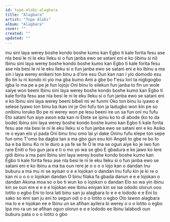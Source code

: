 ```yaml
---
id: tope-alabi-alagbara
title: "Alagbara"
artist: "Tope Alabi"
album: "Alagbara"
cover: ""
created: ""
updated: ""
---
```


inu sini laya werey boshe kondo boshe kumo kan
Egbo ti kale forita fesu ase nla besi le ni le eku
Ileku si o fun janba ewo se satani eni e ko (ibinu si ni)
Ibinu sini laya werey boshe kondo boshe kumo kan
Egbo ti kale forita fesu ase nla besi le ni le eku
Ileku si o fun janba ewo se satani eni e ko
Ibinu a ma sin i laya werey enikeni ton binu a d'ore esu
Oun kan nan i yio domodo esu
Bo tin lu ni kondo ni yio ma gba kumo
Ami a gbe bo f'esu lori ta nigbgogbo igba lo ma pe a pe je fun lojojo
Oni binu lo silekun fun janba to fin un wole saiye won beeni
Ibinu sini laya werey boshe kondo boshe kumo kan
Egbo ti kale forita fesu ase nla besi le ni le eku
Ileku si o fun janba ewo se satani eni e ko
Ibinu sini laya werey beeni bibeli mi wi funmi
Oko ton binu lu iyawo e selese
Iyawo ton binu ba ikan ini je
Oni fufu ton ja ladugbo won kin pe so onibinu loruko
Bo pe ni werey won pe lesu beeni ire un sa fun oni nu fufu
Eto satani fun aiye awon eda kan ni
Etete se ipinu ko to di abode (ko to da bode)
Ibinu sini laya werey boshe kondo boshe kumo kan
Egbo ti kale forita fesu ase nla besi le ni le eku
Ileku si o fun janba ewo se satani eni e ko
Asiko re o eyan elo yi pada
Oni binu tinu omo lai yi dake
Oninu fufu elepe ton sepe fun omo
T'omo ba dagba tan a ma gbo gun esu kiri
Angeli to gbe re bo to ba e ba ibinu
Ko ni le duro a ya fe se fe
O le ma se ogun aiye ko je iwo fun rare
Eniti o foo gun jara e ti o mo yo wa se gbo
E gbadura e ke jawo ko lere gidi ibinu a ma pani
Ibinu sini laya werey boshe kondo boshe kumo kan
Egbo ti kale forita fesu ase nla besi le ni le eku
Ileku si o fun janba ewo se satani eni e ko
Ibinu a ma ba oun rere je o o o o lojo kan o dandan
Inu buburu a ma mu ni se ayisan o e e lojokan o dandan
Inu fufu kin je ki re o kan ni o o o o  lojokan dandan
O binu filaka fa gbada danun e e e lojokan o dandan
Akona moa so o bo ti wun ko o lojoksn o dandan
Elo so wa yin ibinu kin se oun ere e e e e lojokan eee
Ibinu eniyan kin se ise ododo olorun ooo lotito o egbo
Eni to lora lati binu san ju alagbara lo e e e lododo e e
Eni to sako so emi san ju eni to segun odi o o o lotito o egbo
Oto lawon alagbara ma lo e e lojokan ee e
Ibinu un se afihan ayilera bi werey o o o lotito o egbo
Ipa mo ra un se afihan ogun olorun e e e lododo ee
Ibinu lalabodi oun buburu pata o o o lotito o gbo